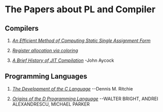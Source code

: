 # The Papers about PL and Compiler

## Compilers

1. [*An Efficient Method of Computing Static Single Assignment Form*](http://pages.cs.wisc.edu/~fischer/cs701.f08/ssa.pdf)

2. [*Register allocation via coloring*](https://dl.acm.org/doi/10.5555/2245737.2245881)

3. [*A Brief History of JIT Compilation*](http://eecs.ucf.edu/~dcm/Teaching/COT4810-Spring2011/Literature/JustInTimeCompilation.pdf) -John Aycock

## Programming Languages

1. [*The Development of the C Language*](https://www.bell-labs.com/usr/dmr/www/chist.html) --Dennis M. Ritchie

2. [*Origins of the D Programming Language*](http://erdani.com/hopl2020-draft.pdf) --WALTER BRIGHT, ANDREI ALEXANDRESCU, MICHAEL PARKER
